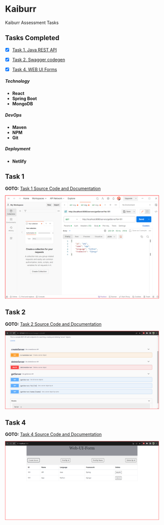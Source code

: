 # Kaiburr

Kaiburr Assessment Tasks


## Tasks Completed

- [x] [Task 1. Java REST API](/Task-1)
- [x] [Task 2. Swagger codegen](/Task-2)
- [x] [Task 4. WEB UI Forms](/Task-4)


##### Technology

- **React**
- **Spring Boot**
- **MongoDB**

##### DevOps
- **Maven**
- **NPM**
- **Git**

##### Deployment
- **Netlify**

## Task 1

**GOTO:**	[Task 1 Source Code and Documentation](/Task-1)

![GetAllServ](https://github.com/Mrparam07/Kaiburr-Assignment/blob/main/Task-1/Screenshots/getServerByIDTask1.png)

## Task 2

**GOTO:**	[Task 2 Source Code and Documentation](/spring-server-generated)

![SwaggerUi](https://github.com/Mrparam07/Kaiburr-Assignment/blob/main/Task-2/Screenshots/SwaggerUITask2Home.png)


## Task 4

**GOTO:**	[Task 4 Source Code and Documentation](/task4)

![WebUiForms](https://github.com/Mrparam07/Kaiburr-Assignment/blob/main/Task-4/Screenshots/WUFHomeTask4.png)


